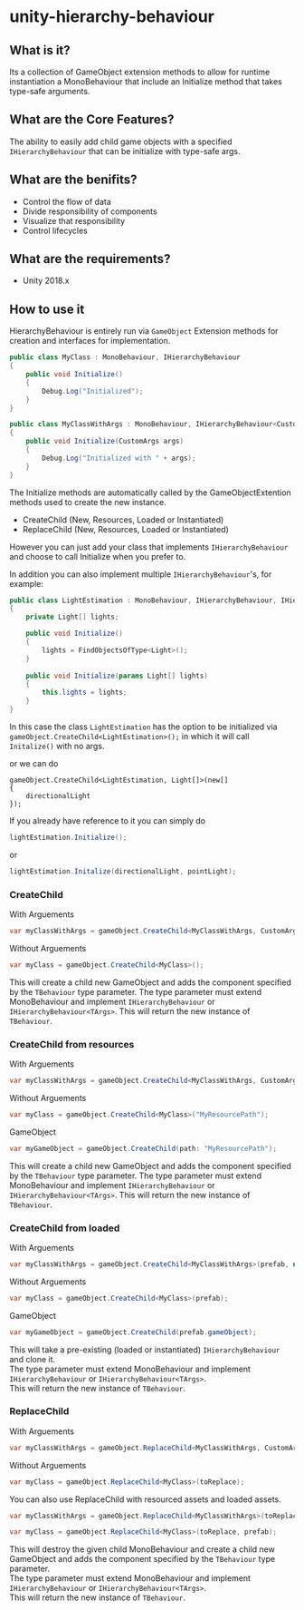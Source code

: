 # unity-hierarchy-behaviour

## What is it?
Its a collection of GameObject extension methods to allow for runtime instantiation a MonoBehaviour that include an Initialize method that takes type-safe arguments.

## What are the Core Features?
The ability to easily add child game objects with a specified `IHierarchyBehaviour` that can be initialize with type-safe args.

## What are the benifits?
 * Control the flow of data
 * Divide responsibility of components
 * Visualize that responsibility
 * Control lifecycles

## What are the requirements?
 * Unity 2018.x

## How to use it
HierarchyBehaviour is entirely run via `GameObject` Extension methods for creation and interfaces for implementation.

```c#
public class MyClass : MonoBehaviour, IHierarchyBehaviour
{
    public void Initialize()
    {
        Debug.Log("Initialized");
    }
}
```
```c#
public class MyClassWithArgs : MonoBehaviour, IHierarchyBehaviour<CustomArgs>
{
    public void Initialize(CustomArgs args)
    {
        Debug.Log("Initialized with " + args);
    }
}
```

The Initialize methods are automatically called by the GameObjectExtention methods used to create the new instance.
- CreateChild (New, Resources, Loaded or Instantiated)
- ReplaceChild (New, Resources, Loaded or Instantiated)

However you can just add your class that implements `IHierarchyBehaviour` and choose to call Initialize when you prefer to.

In addition you can also implement multiple `IHierarchyBehaviour`'s, for example:
```c#
public class LightEstimation : MonoBehaviour, IHierarchyBehaviour, IHierarchyBehaviour<Light[]>
{
    private Light[] lights;

    public void Initialize()
    {
        lights = FindObjectsOfType<Light>();
    }
    
    public void Initialize(params Light[] lights)
    {
        this.lights = lights;
    }
}
```
In this case the class `LightEstimation` has the option to be initialized via  
`gameObject.CreateChild<LightEstimation>();` in which it will call `Initalize()` with no args.  

or we can do  
```
gameObject.CreateChild<LightEstimation, Light[]>(new[]
{
    directionalLight
});
```
If you already have reference to it you can simply do  
```c#
lightEstimation.Initialize();
```
or  
```c#
lightEstimation.Initalize(directionalLight, pointLight);
```

### CreateChild
With Arguements
```C#
var myClassWithArgs = gameObject.CreateChild<MyClassWithArgs, CustomArgs>(new CustomArgs("HelloWorld"));
```
Without Arguements
```C#
var myClass = gameObject.CreateChild<MyClass>();
```

This will create a child new GameObject and adds the component specified by the `TBehaviour` type parameter.
The type parameter must extend MonoBehaviour and implement `IHierarchyBehaviour` or `IHierarchyBehaviour<TArgs>`.
This will return the new instance of `TBehaviour`.

### CreateChild from resources
With Arguements
```C#
var myClassWithArgs = gameObject.CreateChild<MyClassWithArgs, CustomArgs>("MyResourcePath", new CustomArgs("HelloWorld"));
```
Without Arguements
```C#
var myClass = gameObject.CreateChild<MyClass>("MyResourcePath");
```
GameObject
```C#
var myGameObject = gameObject.CreateChild(path: "MyResourcePath");
```

This will create a child new GameObject and adds the component specified by the `TBehaviour` type parameter.
The type parameter must extend MonoBehaviour and implement `IHierarchyBehaviour` or `IHierarchyBehaviour<TArgs>`.
This will return the new instance of `TBehaviour`.

### CreateChild from loaded
With Arguements
```C#
var myClassWithArgs = gameObject.CreateChild<MyClassWithArgs>(prefab, new CustomArgs("HelloWorld"));
```
Without Arguements
```C#
var myClass = gameObject.CreateChild<MyClass>(prefab);
```
GameObject
```C#
var myGameObject = gameObject.CreateChild(prefab.gameObject);
```

This will take a pre-existing (loaded or instantiated) `IHierarchyBehaviour` and clone it.  
The type parameter must extend MonoBehaviour and implement `IHierarchyBehaviour` or `IHierarchyBehaviour<TArgs>`.  
This will return the new instance of `TBehaviour`.


### ReplaceChild
With Arguements
```C#
var myClassWithArgs = gameObject.ReplaceChild<MyClassWithArgs, CustomArgs>(toReplace, new CustomArgs("HelloWorld"));
```
Without Arguements
```C#
var myClass = gameObject.ReplaceChild<MyClass>(toReplace);
```

You can also use ReplaceChild with resourced assets and loaded assets.
```C#
var myClassWithArgs = gameObject.ReplaceChild<MyClassWithArgs>(toReplace, "MyResourcePath");
```
```C#
var myClass = gameObject.ReplaceChild<MyClass>(toReplace, prefab);
```

This will destroy the given child MonoBehaviour and create a child new GameObject and adds the component specified by the `TBehaviour` type parameter.  
The type parameter must extend MonoBehaviour and implement `IHierarchyBehaviour` or `IHierarchyBehaviour<TArgs>`.  
This will return the new instance of `TBehaviour`.  
